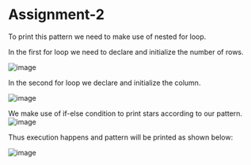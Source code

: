 # Assignment-2
To print this pattern we need to make use of nested for loop.

In the first for loop we need to declare and initialize the number of rows.
 
 ![image](https://user-images.githubusercontent.com/84003808/118507492-e8bc0b00-b74b-11eb-8815-eaae127a5d24.png)
     
  In the second for loop we declare and initialize the column.

![image](https://user-images.githubusercontent.com/84003808/118507770-2b7de300-b74c-11eb-8a22-eb60ca6e9575.png)

We make use of if-else condition to print stars according to our pattern.
![image](https://user-images.githubusercontent.com/84003808/118508906-39803380-b74d-11eb-85de-208998a914e9.png)

Thus execution happens and pattern will be printed as shown below:

![image](https://user-images.githubusercontent.com/84003808/118509602-ce832c80-b74d-11eb-8fd5-037c6bb53b25.png)
